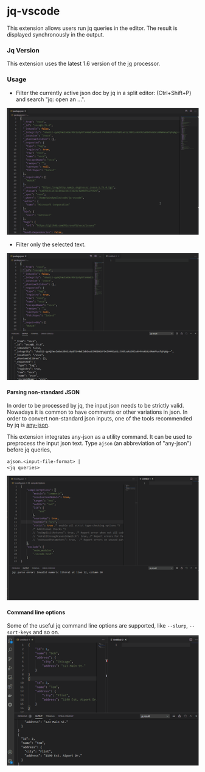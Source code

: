 # jq-vscode
This extension allows users run jq queries in the editor. The result is displayed synchronously in the output.

### Jq Version
This extension uses the latest 1.6 version of the [jq](https://stedolan.github.io/jq/) processor.

### Usage
- Filter the currently active json doc by jq in a split editor: (Ctrl+Shift+P) and search "jq: open an ...".

![filter json](https://raw.githubusercontent.com/petli-full/jq-vscode/master/images/filter_json.gif)

- Filter only the selected text.

![filter selected text](https://raw.githubusercontent.com/petli-full/jq-vscode/master/images/filter_selected.gif)

#### Parsing non-standard JSON
In order to be processed by jq, the input json needs to be strictly valid. Nowadays it is common to have comments or other variations in json. In order to convert non-standard json inputs, one of the tools recommended by jq is [any-json](https://github.com/any-json/any-json).

This extension integrates any-json as a utility command. It can be used to preprocess the input json text. Type `ajson` (an abbreviation of "any-json") before jq queries,
```
ajson.<input-file-format> |
<jq queries>
```
![any-json](https://raw.githubusercontent.com/petli-full/jq-vscode/master/images/any_json.gif)

#### Command line options
Some of the useful jq command line options are supported, like `--slurp`, `--sort-keys` and so on.
![command-line-options](https://raw.githubusercontent.com/petli-full/jq-vscode/master/images/options.gif)